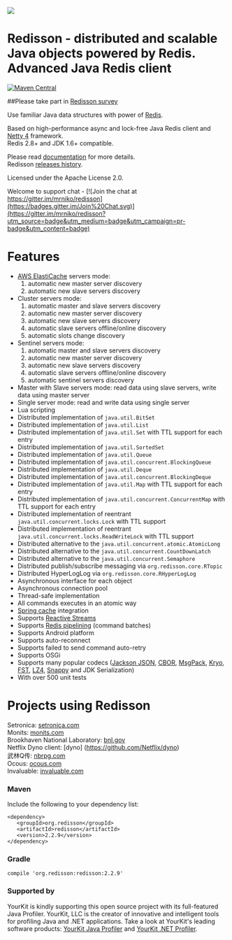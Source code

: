 ![](http://i.imgur.com/BvR0tkS.png)

Redisson - distributed and scalable Java objects powered by Redis. Advanced Java Redis client
====

[![Maven Central](https://img.shields.io/maven-central/v/org.redisson/redisson.svg?style=flat-square)](https://maven-badges.herokuapp.com/maven-central/org.redisson/redisson/) 

##Please take part in [Redisson survey](https://ru.surveymonkey.com/r/LP7RG8Q)

Use familiar Java data structures with power of [Redis](http://redis.io).

Based on high-performance async and lock-free Java Redis client and [Netty 4](http://netty.io) framework.  
Redis 2.8+ and JDK 1.6+ compatible.


Please read [documentation](https://github.com/mrniko/redisson/wiki) for more details.  
Redisson [releases history](https://github.com/mrniko/redisson/blob/master/CHANGELOG.md).


Licensed under the Apache License 2.0.

Welcome to support chat - [![Join the chat at https://gitter.im/mrniko/redisson](https://badges.gitter.im/Join%20Chat.svg)](https://gitter.im/mrniko/redisson?utm_source=badge&utm_medium=badge&utm_campaign=pr-badge&utm_content=badge)

Features
================================
* [AWS ElastiCache](https://aws.amazon.com/elasticache/) servers mode:
    1. automatic new master server discovery
    2. automatic new slave servers discovery
* Cluster servers mode:
    1. automatic master and slave servers discovery
    2. automatic new master server discovery
    3. automatic new slave servers discovery
    4. automatic slave servers offline/online discovery
    5. automatic slots change discovery
* Sentinel servers mode: 
    1. automatic master and slave servers discovery
    2. automatic new master server discovery
    3. automatic new slave servers discovery
    4. automatic slave servers offline/online discovery  
    5. automatic sentinel servers discovery  
* Master with Slave servers mode: read data using slave servers, write data using master server
* Single server mode: read and write data using single server
* Lua scripting  
* Distributed implementation of `java.util.BitSet`  
* Distributed implementation of `java.util.List`  
* Distributed implementation of `java.util.Set` with TTL support for each entry
* Distributed implementation of `java.util.SortedSet`  
* Distributed implementation of `java.util.Queue`  
* Distributed implementation of `java.util.concurrent.BlockingQueue`  
* Distributed implementation of `java.util.Deque`  
* Distributed implementation of `java.util.concurrent.BlockingDeque`  
* Distributed implementation of `java.util.Map` with TTL support for each entry 
* Distributed implementation of `java.util.concurrent.ConcurrentMap` with TTL support for each entry 
* Distributed implementation of reentrant `java.util.concurrent.locks.Lock` with TTL support  
* Distributed implementation of reentrant `java.util.concurrent.locks.ReadWriteLock` with TTL support  
* Distributed alternative to the `java.util.concurrent.atomic.AtomicLong`  
* Distributed alternative to the `java.util.concurrent.CountDownLatch`  
* Distributed alternative to the `java.util.concurrent.Semaphore`  
* Distributed publish/subscribe messaging via `org.redisson.core.RTopic`  
* Distributed HyperLogLog via `org.redisson.core.RHyperLogLog`  
* Asynchronous interface for each object  
* Asynchronous connection pool  
* Thread-safe implementation  
* All commands executes in an atomic way  
* [Spring cache](http://docs.spring.io/spring/docs/current/spring-framework-reference/html/cache.html) integration  
* Supports [Reactive Streams](http://www.reactive-streams.org)
* Supports [Redis pipelining](http://redis.io/topics/pipelining) (command batches)  
* Supports Android platform  
* Supports auto-reconnect  
* Supports failed to send command auto-retry  
* Supports OSGi  
* Supports many popular codecs ([Jackson JSON](https://github.com/FasterXML/jackson), [CBOR](http://cbor.io/), [MsgPack](http://msgpack.org/), [Kryo](https://github.com/EsotericSoftware/kryo), [FST](https://github.com/RuedigerMoeller/fast-serialization), [LZ4](https://github.com/jpountz/lz4-java), [Snappy](https://github.com/xerial/snappy-java) and JDK Serialization)
* With over 500 unit tests  

Projects using Redisson
================================
Setronica: [setronica.com](http://setronica.com/)  
Monits: [monits.com](http://monits.com/)  
Brookhaven National Laboratory: [bnl.gov](http://bnl.gov/)  
Netflix Dyno client: [dyno] (https://github.com/Netflix/dyno)  
武林Q传: [nbrpg.com](http://www.nbrpg.com/)  
Ocous: [ocous.com](http://www.ocous.com/)  
Invaluable: [invaluable.com](http://www.invaluable.com/)

### Maven 

Include the following to your dependency list:

    <dependency>
       <groupId>org.redisson</groupId>
       <artifactId>redisson</artifactId>
       <version>2.2.9</version>
    </dependency>

### Gradle

    compile 'org.redisson:redisson:2.2.9'

### Supported by

YourKit is kindly supporting this open source project with its full-featured Java Profiler.
YourKit, LLC is the creator of innovative and intelligent tools for profiling
Java and .NET applications. Take a look at YourKit's leading software products:
<a href="http://www.yourkit.com/java/profiler/index.jsp">YourKit Java Profiler</a> and
<a href="http://www.yourkit.com/.net/profiler/index.jsp">YourKit .NET Profiler</a>.
